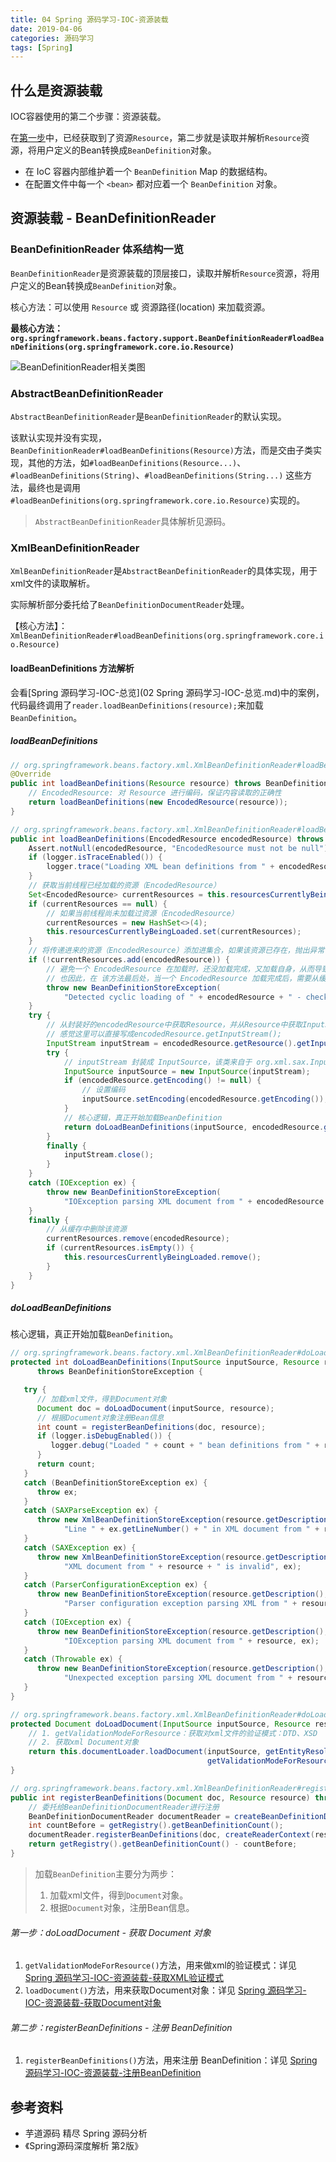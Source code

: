 ```yaml
---
title: 04 Spring 源码学习-IOC-资源装载
date: 2019-04-06
categories: 源码学习
tags: [Spring]
---
```


## 什么是资源装载

IOC容器使用的第二个步骤：资源装载。

在<a href="03 Spring 源码学习-IOC-资源定位.md">第一步</a>中，已经获取到了资源`Resource`，第二步就是读取并解析`Resource`资源，将用户定义的Bean转换成`BeanDefinition`对象。

- 在 IoC 容器内部维护着一个 `BeanDefinition` Map 的数据结构。
- 在配置文件中每一个 `<bean>` 都对应着一个 `BeanDefinition` 对象。

## 资源装载 - BeanDefinitionReader

### BeanDefinitionReader 体系结构一览

`BeanDefinitionReader`是资源装载的顶层接口，读取并解析`Resource`资源，将用户定义的Bean转换成`BeanDefinition`对象。

核心方法：可以使用 `Resource` 或 资源路径(location) 来加载资源。

**最核心方法：`org.springframework.beans.factory.support.BeanDefinitionReader#loadBeanDefinitions(org.springframework.core.io.Resource)`**

![BeanDefinitionReader相关类图](images/BeanDefinitionReader相关类图.png)



### AbstractBeanDefinitionReader

`AbstractBeanDefinitionReader`是`BeanDefinitionReader`的默认实现。

该默认实现并没有实现，`BeanDefinitionReader#loadBeanDefinitions(Resource)`方法，而是交由子类实现，其他的方法，如`#loadBeanDefinitions(Resource...)`、`#loadBeanDefinitions(String)`、`#loadBeanDefinitions(String...)` 这些方法，最终也是调用`#loadBeanDefinitions(org.springframework.core.io.Resource)`实现的。

> `AbstractBeanDefinitionReader`具体解析见源码。

### XmlBeanDefinitionReader

`XmlBeanDefinitionReader`是`AbstractBeanDefinitionReader`的具体实现，用于xml文件的读取解析。

实际解析部分委托给了`BeanDefinitionDocumentReader`处理。

【核心方法】：`XmlBeanDefinitionReader#loadBeanDefinitions(org.springframework.core.io.Resource)`

#### loadBeanDefinitions 方法解析

会看[Spring 源码学习-IOC-总览](02 Spring 源码学习-IOC-总览.md)中的案例，代码最终调用了`reader.loadBeanDefinitions(resource);`来加载`BeanDefinition`。

##### loadBeanDefinitions

```java
// org.springframework.beans.factory.xml.XmlBeanDefinitionReader#loadBeanDefinitions(org.springframework.core.io.Resource)
@Override
public int loadBeanDefinitions(Resource resource) throws BeanDefinitionStoreException {
    // EncodedResource: 对 Resource 进行编码，保证内容读取的正确性
    return loadBeanDefinitions(new EncodedResource(resource));
}

// org.springframework.beans.factory.xml.XmlBeanDefinitionReader#loadBeanDefinitions(org.springframework.core.io.support.EncodedResource)
public int loadBeanDefinitions(EncodedResource encodedResource) throws BeanDefinitionStoreException {
    Assert.notNull(encodedResource, "EncodedResource must not be null");
    if (logger.isTraceEnabled()) {
        logger.trace("Loading XML bean definitions from " + encodedResource);
    }
    // 获取当前线程已经加载的资源（EncodedResource）
    Set<EncodedResource> currentResources = this.resourcesCurrentlyBeingLoaded.get();
    if (currentResources == null) {
        // 如果当前线程尚未加载过资源（EncodedResource）
        currentResources = new HashSet<>(4);
        this.resourcesCurrentlyBeingLoaded.set(currentResources);
    }
    // 将传递进来的资源（EncodedResource）添加进集合，如果该资源已存在，抛出异常
    if (!currentResources.add(encodedResource)) {
        // 避免一个 EncodedResource 在加载时，还没加载完成，又加载自身，从而导致死循环。
        // 也因此，在 该方法最后处，当一个 EncodedResource 加载完成后，需要从缓存中剔除。
        throw new BeanDefinitionStoreException(
            "Detected cyclic loading of " + encodedResource + " - check your import definitions!");
    }
    try {
        // 从封装好的encodedResource中获取Resource，并从Resource中获取InputStream
        // 感觉这里可以直接写成encodedResource.getInputStream();
        InputStream inputStream = encodedResource.getResource().getInputStream();
        try {
            // inputStream 封装成 InputSource，该类来自于 org.xml.sax.InputSource
            InputSource inputSource = new InputSource(inputStream);
            if (encodedResource.getEncoding() != null) {
                // 设置编码
                inputSource.setEncoding(encodedResource.getEncoding());
            }
            // 核心逻辑，真正开始加载BeanDefinition
            return doLoadBeanDefinitions(inputSource, encodedResource.getResource());
        }
        finally {
            inputStream.close();
        }
    }
    catch (IOException ex) {
        throw new BeanDefinitionStoreException(
            "IOException parsing XML document from " + encodedResource.getResource(), ex);
    }
    finally {
        // 从缓存中删除该资源
        currentResources.remove(encodedResource);
        if (currentResources.isEmpty()) {
            this.resourcesCurrentlyBeingLoaded.remove();
        }
    }
}
```

##### doLoadBeanDefinitions

核心逻辑，真正开始加载`BeanDefinition`。

```java
// org.springframework.beans.factory.xml.XmlBeanDefinitionReader#doLoadBeanDefinitions
protected int doLoadBeanDefinitions(InputSource inputSource, Resource resource)
      throws BeanDefinitionStoreException {

   try {
      // 加载xml文件，得到Document对象
      Document doc = doLoadDocument(inputSource, resource);
      // 根据Document对象注册Bean信息
      int count = registerBeanDefinitions(doc, resource);
      if (logger.isDebugEnabled()) {
         logger.debug("Loaded " + count + " bean definitions from " + resource);
      }
      return count;
   }
   catch (BeanDefinitionStoreException ex) {
      throw ex;
   }
   catch (SAXParseException ex) {
      throw new XmlBeanDefinitionStoreException(resource.getDescription(),
            "Line " + ex.getLineNumber() + " in XML document from " + resource + " is invalid", ex);
   }
   catch (SAXException ex) {
      throw new XmlBeanDefinitionStoreException(resource.getDescription(),
            "XML document from " + resource + " is invalid", ex);
   }
   catch (ParserConfigurationException ex) {
      throw new BeanDefinitionStoreException(resource.getDescription(),
            "Parser configuration exception parsing XML from " + resource, ex);
   }
   catch (IOException ex) {
      throw new BeanDefinitionStoreException(resource.getDescription(),
            "IOException parsing XML document from " + resource, ex);
   }
   catch (Throwable ex) {
      throw new BeanDefinitionStoreException(resource.getDescription(),
            "Unexpected exception parsing XML document from " + resource, ex);
   }
}

// org.springframework.beans.factory.xml.XmlBeanDefinitionReader#doLoadDocument
protected Document doLoadDocument(InputSource inputSource, Resource resource) throws Exception {
    // 1. getValidationModeForResource：获取对xml文件的验证模式：DTD、XSD
	// 2. 获取xml Document对象
    return this.documentLoader.loadDocument(inputSource, getEntityResolver(), this.errorHandler,
                                            getValidationModeForResource(resource), isNamespaceAware());
}

// org.springframework.beans.factory.xml.XmlBeanDefinitionReader#registerBeanDefinitions
public int registerBeanDefinitions(Document doc, Resource resource) throws BeanDefinitionStoreException {
    // 委托给BeanDefinitionDocumentReader进行注册
    BeanDefinitionDocumentReader documentReader = createBeanDefinitionDocumentReader();
    int countBefore = getRegistry().getBeanDefinitionCount();
    documentReader.registerBeanDefinitions(doc, createReaderContext(resource));
    return getRegistry().getBeanDefinitionCount() - countBefore;
}
```

> 加载`BeanDefinition`主要分为两步：
>
> 1. 加载xml文件，得到`Document`对象。
> 2. 根据`Document`对象，注册Bean信息。

###### 第一步：doLoadDocument - 获取 Document 对象

1. `getValidationModeForResource()`方法，用来做xml的验证模式：详见 <a href="./04.1 Spring 源码学习-IOC-资源装载-获取XML验证模式.md">Spring 源码学习-IOC-资源装载-获取XML验证模式</a>
2. `loadDocument()`方法，用来获取Document对象：详见 <a href="./04.2 Spring 源码学习-IOC-资源装载-获取Document对象.md">Spring 源码学习-IOC-资源装载-获取Document对象</a>

###### 第二步：registerBeanDefinitions - 注册 BeanDefinition

1. `registerBeanDefinitions()`方法，用来注册 BeanDefinition：详见 <a href="./04.3 Spring 源码学习-IOC-资源装载-注册BeanDefinition.md">Spring 源码学习-IOC-资源装载-注册BeanDefinition</a>



## 参考资料

- 芋道源码 精尽 Spring 源码分析
- 《Spring源码深度解析 第2版》